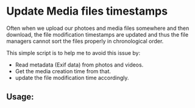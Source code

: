# Update Media files timestamps

Often when we upload our photoes and media files somewhere and then download, the file modification timestamps are updated and thus the file managers cannot sort the files properly in chronological order.

This simple script is to help me to avoid this issue by:

- Read metadata (Exif data) from photos and videos.
- Get the media creation time from that.
- update the file modification time accordingly.


## Usage:
